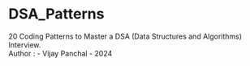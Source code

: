 # DSA_Patterns
20 Coding Patterns to Master a DSA (Data Structures and Algorithms) Interview.
<br>
Author : - Vijay Panchal - 2024